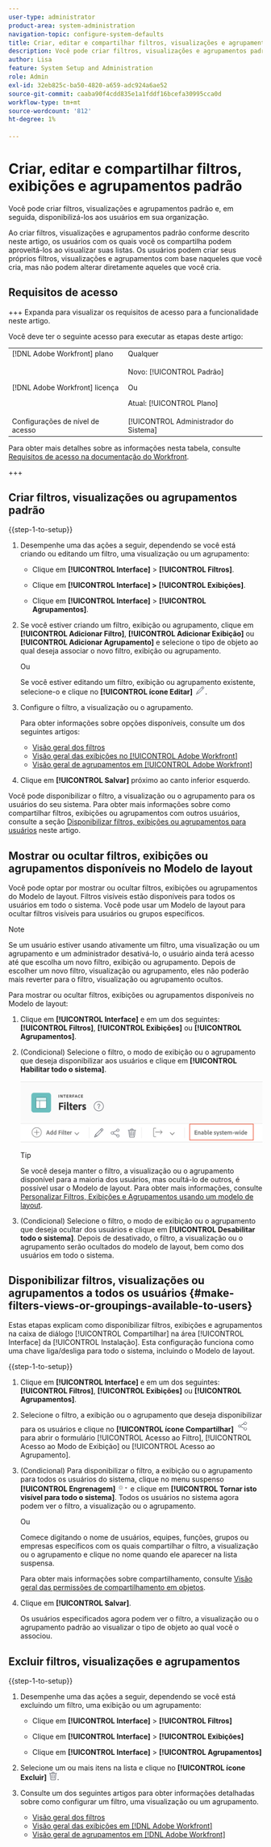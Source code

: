 ```yaml
---
user-type: administrator
product-area: system-administration
navigation-topic: configure-system-defaults
title: Criar, editar e compartilhar filtros, visualizações e agrupamentos padrão
description: Você pode criar filtros, visualizações e agrupamentos padrão e, em seguida, disponibilizá-los aos usuários em sua organização.
author: Lisa
feature: System Setup and Administration
role: Admin
exl-id: 32eb825c-ba50-4820-a659-adc924a6ae52
source-git-commit: caaba90f4cdd835e1a1fddf16bcefa30995cca0d
workflow-type: tm+mt
source-wordcount: '812'
ht-degree: 1%

---
```


# Criar, editar e compartilhar filtros, exibições e agrupamentos padrão

<!--
<p data-mc-conditions="QuicksilverOrClassic.Draft mode">***DON'T DELETE, DRAFT OR HIDE THIS ARTICLE. IT IS LINKED TO THE PRODUCT, THROUGH THE CONTEXT SENSITIVE HELP LINKS. **</p>
-->

Você pode criar filtros, visualizações e agrupamentos padrão e, em seguida, disponibilizá-los aos usuários em sua organização.

Ao criar filtros, visualizações e agrupamentos padrão conforme descrito neste artigo, os usuários com os quais você os compartilha podem aproveitá-los ao visualizar suas listas. Os usuários podem criar seus próprios filtros, visualizações e agrupamentos com base naqueles que você cria, mas não podem alterar diretamente aqueles que você cria.

## Requisitos de acesso

+++ Expanda para visualizar os requisitos de acesso para a funcionalidade neste artigo.

Você deve ter o seguinte acesso para executar as etapas deste artigo:

<table style="table-layout:auto"> 
 <col> 
 <col> 
 <tbody> 
  <tr> 
   <td role="rowheader">[!DNL Adobe Workfront] plano</td> 
   <td>Qualquer</td> 
  </tr> 
  <tr> 
   <td role="rowheader">[!DNL Adobe Workfront] licença</td> 
   <td><p>Novo: [!UICONTROL Padrão]</p>
   Ou
   <p>Atual: [!UICONTROL Plano]</p>
   </td> 
  </tr>
  <tr> 
  <tr> 
   <td role="rowheader">Configurações de nível de acesso</td> 
   <td>[!UICONTROL Administrador do Sistema]</td>
  </tr> 
 </tbody> 
</table>

Para obter mais detalhes sobre as informações nesta tabela, consulte [Requisitos de acesso na documentação do Workfront](/help/quicksilver/administration-and-setup/add-users/access-levels-and-object-permissions/access-level-requirements-in-documentation.md).

+++

## Criar filtros, visualizações ou agrupamentos padrão

{{step-1-to-setup}}

1. Desempenhe uma das ações a seguir, dependendo se você está criando ou editando um filtro, uma visualização ou um agrupamento:

   * Clique em **[!UICONTROL Interface]** > **[!UICONTROL Filtros]**.

   * Clique em **[!UICONTROL Interface] >** **[!UICONTROL Exibições]**.

   * Clique em **[!UICONTROL Interface]** > **[!UICONTROL Agrupamentos]**.

1. Se você estiver criando um filtro, exibição ou agrupamento, clique em **[!UICONTROL Adicionar Filtro]**, **[!UICONTROL Adicionar Exibição]** ou **[!UICONTROL Adicionar Agrupamento]** e selecione o tipo de objeto ao qual deseja associar o novo filtro, exibição ou agrupamento.

   Ou

   Se você estiver editando um filtro, exibição ou agrupamento existente, selecione-o e clique no **[!UICONTROL ícone Editar]** ![ícone Editar](assets/edit-icon.png).

1. Configure o filtro, a visualização ou o agrupamento.

   Para obter informações sobre opções disponíveis, consulte um dos seguintes artigos:

   * [Visão geral dos filtros](../../../reports-and-dashboards/reports/reporting-elements/filters-overview.md)
   * [Visão geral das exibições no [!UICONTROL Adobe Workfront]](../../../reports-and-dashboards/reports/reporting-elements/views-overview.md)
   * [Visão geral de agrupamentos em [!UICONTROL Adobe Workfront]](../../../reports-and-dashboards/reports/reporting-elements/groupings-overview.md)

1. Clique em **[!UICONTROL Salvar]** próximo ao canto inferior esquerdo.

Você pode disponibilizar o filtro, a visualização ou o agrupamento para os usuários do seu sistema. Para obter mais informações sobre como compartilhar filtros, exibições ou agrupamentos com outros usuários, consulte a seção [Disponibilizar filtros, exibições ou agrupamentos para usuários](#make-filters-views-or-groupings-available-to-users) neste artigo.


## Mostrar ou ocultar filtros, exibições ou agrupamentos disponíveis no Modelo de layout

Você pode optar por mostrar ou ocultar filtros, exibições ou agrupamentos do Modelo de layout. Filtros visíveis estão disponíveis para todos os usuários em todo o sistema. Você pode usar um Modelo de layout para ocultar filtros visíveis para usuários ou grupos específicos.

>[!NOTE]
>
>Se um usuário estiver usando ativamente um filtro, uma visualização ou um agrupamento e um administrador desativá-lo, o usuário ainda terá acesso até que escolha um novo filtro, exibição ou agrupamento. Depois de escolher um novo filtro, visualização ou agrupamento, eles não poderão mais reverter para o filtro, visualização ou agrupamento ocultos.

Para mostrar ou ocultar filtros, exibições ou agrupamentos disponíveis no Modelo de layout:

1. Clique em **[!UICONTROL Interface]** e em um dos seguintes: **[!UICONTROL Filtros]**, **[!UICONTROL Exibições]** ou **[!UICONTROL Agrupamentos]**.

1. (Condicional) Selecione o filtro, o modo de exibição ou o agrupamento que deseja disponibilizar aos usuários e clique em **[!UICONTROL Habilitar todo o sistema]**.

   ![](assets/enable-system-wide-fvg.png)

   >[!TIP]
   >
   >Se você deseja manter o filtro, a visualização ou o agrupamento disponível para a maioria dos usuários, mas ocultá-lo de outros, é possível usar o Modelo de layout. Para obter mais informações, consulte [Personalizar Filtros, Exibições e Agrupamentos usando um modelo de layout](/help/quicksilver/administration-and-setup/customize-workfront/use-layout-templates/customize-fvg-list-controls-layout-template.md).

1. (Condicional) Selecione o filtro, o modo de exibição ou o agrupamento que deseja ocultar dos usuários e clique em **[!UICONTROL Desabilitar todo o sistema]**. Depois de desativado, o filtro, a visualização ou o agrupamento serão ocultados do modelo de layout, bem como dos usuários em todo o sistema.


## Disponibilizar filtros, visualizações ou agrupamentos a todos os usuários {#make-filters-views-or-groupings-available-to-users}

Estas etapas explicam como disponibilizar filtros, exibições e agrupamentos na caixa de diálogo [!UICONTROL Compartilhar] na área [!UICONTROL Interface] da [!UICONTROL Instalação]. Esta configuração funciona como uma chave liga/desliga para todo o sistema, incluindo o Modelo de layout.

{{step-1-to-setup}}

1. Clique em **[!UICONTROL Interface]** e em um dos seguintes: **[!UICONTROL Filtros]**, **[!UICONTROL Exibições]** ou **[!UICONTROL Agrupamentos]**.

1. Selecione o filtro, a exibição ou o agrupamento que deseja disponibilizar para os usuários e clique no **[!UICONTROL ícone Compartilhar]** ![ícone Compartilhar](assets/share-icon.png) para abrir o formulário [!UICONTROL Acesso ao Filtro], [!UICONTROL Acesso ao Modo de Exibição] ou [!UICONTROL Acesso ao Agrupamento].
1. (Condicional) Para disponibilizar o filtro, a exibição ou o agrupamento para todos os usuários do sistema, clique no menu suspenso **[!UICONTROL Engrenagem]** ![](assets/gear-menu-for-sharing-items.png) e clique em **[!UICONTROL Tornar isto visível para todo o sistema]**. Todos os usuários no sistema agora podem ver o filtro, a visualização ou o agrupamento.

   Ou

   Comece digitando o nome de usuários, equipes, funções, grupos ou empresas específicos com os quais compartilhar o filtro, a visualização ou o agrupamento e clique no nome quando ele aparecer na lista suspensa.

   Para obter mais informações sobre compartilhamento, consulte [Visão geral das permissões de compartilhamento em objetos](../../../workfront-basics/grant-and-request-access-to-objects/sharing-permissions-on-objects-overview.md).

1. Clique em **[!UICONTROL Salvar]**.

   Os usuários especificados agora podem ver o filtro, a visualização ou o agrupamento padrão ao visualizar o tipo de objeto ao qual você o associou.

## Excluir filtros, visualizações e agrupamentos

{{step-1-to-setup}}

1. Desempenhe uma das ações a seguir, dependendo se você está excluindo um filtro, uma exibição ou um agrupamento:

   * Clique em **[!UICONTROL Interface]** > **[!UICONTROL Filtros]**

   * Clique em **[!UICONTROL Interface]** > **[!UICONTROL Exibições]**

   * Clique em **[!UICONTROL Interface]** > **[!UICONTROL Agrupamentos]**

1. Selecione um ou mais itens na lista e clique no **[!UICONTROL ícone Excluir]** ![ícone Excluir](assets/delete.png).
1. Consulte um dos seguintes artigos para obter informações detalhadas sobre como configurar um filtro, uma visualização ou um agrupamento.

   * [Visão geral dos filtros](../../../reports-and-dashboards/reports/reporting-elements/filters-overview.md)
   * [Visão geral das exibições em  [!DNL Adobe Workfront]](../../../reports-and-dashboards/reports/reporting-elements/views-overview.md)
   * [Visão geral de agrupamentos em  [!DNL Adobe Workfront]](../../../reports-and-dashboards/reports/reporting-elements/groupings-overview.md)

